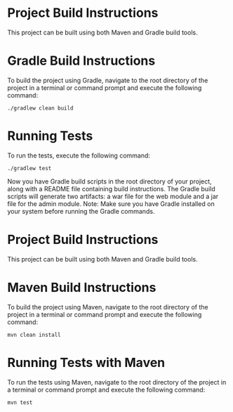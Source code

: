 # Project Build Instructions
This project can be built using both Maven and Gradle build tools.

# Gradle Build Instructions
To build the project using Gradle, navigate to the root directory of the project in a terminal or command prompt and execute the following command:
```shell
./gradlew clean build
```

# Running Tests
To run the tests, execute the following command:
```shell
./gradlew test
```
Now you have Gradle build scripts in the root directory of your project, along with a README file containing build instructions. The Gradle build scripts will generate two artifacts: a war file for the web module and a jar file for the admin module.
Note: Make sure you have Gradle installed on your system before running the Gradle commands.

# Project Build Instructions
This project can be built using both Maven and Gradle build tools.

# Maven Build Instructions
To build the project using Maven, navigate to the root directory of the project in a terminal or command prompt and execute the following command:
```shell
mvn clean install
```

# Running Tests with Maven
To run the tests using Maven, navigate to the root directory of the project in a terminal or command prompt and execute the following command:
```shell
mvn test
```